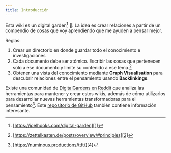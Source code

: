 ```yaml
---
title: Introducción
---
```

 
Esta wiki es un digital garden[^1] 🌱. La idea es crear relaciones a partir de un compendio de cosas que voy aprendiendo que me ayuden a pensar mejor. 

Reglas:
1. Crear un directorio en donde guardar todo el conocimiento e investigaciones
2. Cada documento debe ser atómico. Escribir las cosas que pertenecen solo a ese documento y limite su contenido a ese tema.[^2]
3. Obtener una vista del conocimiento mediante **Graph Visualisation** para descubrir relaciones entre el pensamiento usando **Backlinkings**. 

Existe una comunidad de [DigitalGardens en Reddit][3] que analiza las herramientas para mantener y crear estos wikis, además de cómo utilizarlos para desarrollar nuevas herramientas transformadoras para el pensamiento[^3]. Este [repositorio de GitHub][5] también contiene información interesante.


[^1]:	[https://joelhooks.com/digital-garden][1]

[^2]:	[https://zettelkasten.de/posts/overview/#principles][2]

[^3]:	[https://numinous.productions/ttft/][4]

[1]:	https://joelhooks.com/digital-garden
[2]:	https://zettelkasten.de/posts/overview/#principles
[3]:	https://www.reddit.com/r/DigitalGardens/
[4]:	https://numinous.productions/ttft/
[5]:	https://github.com/MaggieAppleton/digital-gardeners